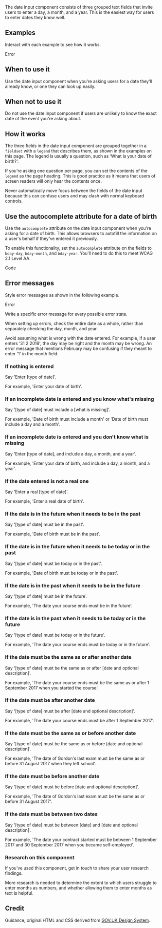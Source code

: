 <P styleSize="large">
    The date input component consists of three grouped text fields that invite users to enter a day, a month, and a year.  This is the easiest way for users to enter dates they know well.
</P>

## Examples

Interact with each example to see how it works.

<ExampleContainer>
    <Example>
        <DateInput
            id="passport-issued"
            hintId="passport-issued-hint"
            dayId="passport-issued-day"
            monthId="passport-issued-month"
            yearId="passport-issued-year"
            label="When was your passport issued?"
            hint="For example, 12 11 2007"
        />
    </Example>
</ExampleContainer>

<ExampleContainer>
    <ExampleHeading>Error</ExampleHeading>
    <Example>
        <DateInput
            id="passport-issued"
            hintId="passport-issued-hint"
            errorId="passport-issued-error"
            dayId="passport-issued-day"
            monthId="passport-issued-month"
            yearId="passport-issued-year"
            label="When was your passport issued?"
            hint="For example, 12 11 2007"
            error="The date your passport was issued must be in the past"
        />
    </Example>
</ExampleContainer>

## When to use it

Use the date input component when you're asking users for a date they'll already know, or one they can look up easily.

## When not to use it

Do not use the date input component if users are unlikely to know the exact date of the event you're asking about.

## How it works

The three fields in the date input component are grouped together in a `fieldset` with a `legend` that describes them, as shown in the examples on this page. The legend is usually a question, such as 'What is your date of birth?'.

If you're asking one question per page, you can set the contents of the `legend` as the page heading. This is good practice as it means that users of screen readers will only hear the contents once.

Never automatically move focus between the fields of the date input because this can confuse users and may clash with normal keyboard controls.

## Use the autocomplete attribute for a date of birth

Use the `autocomplete` attribute on the date input component when you're asking for a date of birth. This allows browsers to autofill the information on a user's behalf if they've entered it previously.

To enable this functionality, set the `autocomplete` attribute on the fields to `bday-day`, `bday-month`, and `bday-year`. You'll need to do this to meet WCAG 2.1 Level AA.

<ExampleContainer>
    <ExampleHeading white>Code</ExampleHeading>
    <Example codeOnly>
        <DateInput
            id="bday"
            hintId="bday-hint"
            dayId="bday-day"
            monthId="bday-month"
            yearId="bday-year"
            label="What is your date of birth?"
            hint="For example, 31 3 1980"
            autoComplete="Birthday: Day"
            autoComplete2="Birthday: Month"
            autoComplete3="Birthday: Year"
        />
    </Example>
</ExampleContainer>

## Error messages

Style error messages as shown in the following example.

<ExampleContainer>
    <ExampleHeading>Error</ExampleHeading>
    <Example>
        <DateInput
            id="passport-issued"
            hintId="passport-issued-hint"
            errorId="passport-issued-error"
            dayId="passport-issued-day"
            monthId="passport-issued-month"
            yearId="passport-issued-year"
            label="When was your passport issued?"
            hint="For example, 12 11 2007"
            value="6"
            value2="3"
            value3="2076"
            error="The date your passport was issued must be in the past"
        />
    </Example>
</ExampleContainer>

Write a specific error message for every possible error state.

When setting up errors, check the entire date as a whole, rather than separately checking the day, month, and year.

Avoid assuming what is wrong with the date entered. For example, if a user enters '31 2 2016', the day may be right and the month may be wrong. An error message that mentions February may be confusing if they meant to enter '1' in the month field.

### If nothing is entered

Say 'Enter [type of date]'.

For example, 'Enter your date of birth'.

### If an incomplete date is entered and you know what's missing

Say '[type of date] must include a [what is missing]'.

For example, 'Date of birth must include a month' or 'Date of birth must include a day and a month'.

### If an incomplete date is entered and you don't know what is missing

Say 'Enter [type of date], and include a day, a month, and a year'.

For example, 'Enter your date of birth, and include a day, a month, and a year'.

### If the date entered is not a real one

Say 'Enter a real [type of date]'.

For example, 'Enter a real date of birth'.

### If the date is in the future when it needs to be in the past

Say '[type of date] must be in the past'.

For example, 'Date of birth must be in the past'.

### If the date is in the future when it needs to be today or in the past

Say '[type of date] must be today or in the past'.

For example, 'Date of birth must be today or in the past'.

### If the date is in the past when it needs to be in the future

Say '[type of date] must be in the future'.

For example, 'The date your course ends must be in the future'.

### If the date is in the past when it needs to be today or in the future

Say '[type of date] must be today or in the future'.

For example, 'The date your course ends must be today or in the future'.

### If the date must be the same as or after another date

Say '[type of date] must be the same as or after
[date and optional description]'.

For example, 'The date your course ends must be the same as or after 1
September 2017 when you started the course'.

### If the date must be after another date

Say '[type of date] must be after [date and optional description]'.

For example, 'The date your course ends must be after 1 September 2017'.

### If the date must be the same as or before another date

Say '[type of date] must be the same as or before
[date and optional description]'.

For example, 'The date of Gordon's last exam must be the same as or before 31
August 2017 when they left school'.

### If the date must be before another date

Say '[type of date] must be before [date and optional description]'.

For example, 'The date of Gordon's last exam must be the same as or before 31 August 2017'.

### If the date must be between two dates

Say '[type of date] must be between [date] and [date and optional description]'.

For example, 'The date your contract started must be between 1 September 2017 and 30 September 2017 when you became self-employed'.

### Research on this component

If you've used this component, get in touch to share your
user research findings.

More research is needed to determine the extent to which users struggle to enter months as numbers, and whether allowing them to enter months as text is helpful.

## Credit

Guidance, original HTML and CSS derived from [GOV.UK Design System](https://github.com/alphagov/govuk-frontend).
